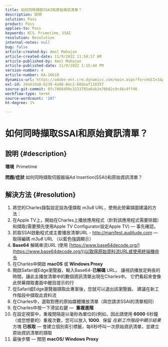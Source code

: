 ```yaml
---
title: 如何同時擷取SSAI和原始資訊清單？
description: 說明
solution: Pass
product: Pass
applies-to: Pass
keywords: KCS、Primetime、SSAI
resolution: Resolution
internal-notes: null
bug: false
article-created-by: Amol Mahajan
article-created-date: 11/9/2022 11:58:17 AM
article-published-by: Amol Mahajan
article-published-date: 11/9/2022 1:15:44 PM
version-number: 4
article-number: KA-16610
dynamics-url: https://adobe-ent.crm.dynamics.com/main.aspx?forceUCI=1&pagetype=entityrecord&etn=knowledgearticle&id=0a56cac8-2560-ed11-9561-6045bd006268
exl-id: 20a61da0-6239-4a98-8ec2-60daaf110357
source-git-commit: 0fc7008499c3233785e6ab2e70b82c9c46c4ff46
workflow-type: tm+mt
source-wordcount: '287'
ht-degree: 1%

---
```


# 如何同時擷取SSAI和原始資訊清單？

## 說明 {#description}

<b>環境 </b>
Primetime


<b>問題/症狀</b>
如何同時擷取伺服器端Ad Insertion(SSAI)和原始資訊清單？


## 解決方法 {#resolution}


1. 將您的Charles錄製設定設為僅擷取 *m3u8* URL，使用此熒幕擷圖建議的方法：
2. 在Apple TV上，開始在Charles上播放應用程式（針對該應用程式需要除錯）和擷取(需要預先使用Apple TV Configurator設定Apple TV) — 事先確認。
3. 抓取SSAI啟動程式或主要播放清單URL - http://manifest.auditude.com — 取得編碼 *m3u8* URL （以藍色強調顯示）
4. <b>Base64</b> 解碼串流URL (使用 [https://www.base64decode.org/](https://www.base64decode.org/))以取得原始資料流URL或使用終端機命令
5. 在Charles中開啟 <b>macOS</b> 或 <b>Windows Proxy</b>
6. 開啟Safari或Edge瀏覽器，輸入Base64-<b>已解碼</b> URL。 讓視訊播放足夠長的時間，讓此主播放清單中的數個資訊清單出現在Charles中。 它們看起來會像此熒幕擷取畫面中醒目提示的行
7. 從Safari或Edge瀏覽器擷取此專案後，您就可以退出該瀏覽器。 建議在新工作階段中擷取此資料流
8. 在Charles中，選取對應的原始媒體播放清單（與您請求SSAI的清單相同）
9. 在Charles中按一下滑鼠右鍵 —  <b>重複進階</b>
10. 在設定視窗中，重複間隔是以毫秒為單位的(例如，因此請使用 <b>6000</b> 6秒鐘（或您想要的）重複次數，您可以放入 <b>1000</b>.  保留 *在新工作階段中顯示結果* 方塊 <b>已核取</b>  — 會建立個別索引標籤，每6秒呼叫一次原始資訊清單，並建立原始資訊清單的擷取
11. 最後步驟 — 關閉 <b>macOS/ Windows Proxy</b>
